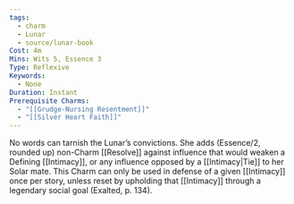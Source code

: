 ```yaml
---
tags:
  - charm
  - Lunar
  - source/lunar-book
Cost: 4m
Mins: Wits 5, Essence 3
Type: Reflexive
Keywords:
  - None
Duration: Instant
Prerequisite Charms:
  - "[[Grudge-Nursing Resentment]]"
  - "[[Silver Heart Faith]]"
---
```

No words can tarnish the Lunar’s convictions. She adds (Essence/2, rounded up) non-Charm [[Resolve]] against influence that would weaken a Defining [[Intimacy]], or any influence opposed by a [[Intimacy|Tie]] to her Solar mate. This Charm can only be used in defense of a given [[Intimacy]] once per story, unless reset by upholding that [[Intimacy]] through a legendary social goal (Exalted, p. 134).